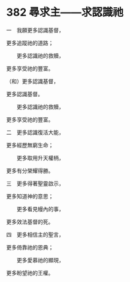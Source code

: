 # 382 尋求主——求認識祂

一　我願更多認識基督，

更多追蹤祂的道路；

　　更多認識祂的救贖，

更多享受祂的豐富。

（和）更多認識基督，

更多認識基督。

　　更多認識祂的救贖，

更多享受祂的豐富。

二　更多認識復活大能，

更多經歷無窮生命；

　　更多取用升天權柄，

更多有分榮耀得勝。

三　更多得著聖靈啟示，

更多知道神的意思；

　　更多看見幔內的事，

更多效法基督的死。

四　更多相信主的聖言，

更多倚靠祂的恩典；

　　更多愛慕祂的顯現，

更多盼望祂的王權。

